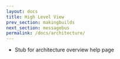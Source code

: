 ```yaml
---
layout: docs
title: High Level View
prev_section: makingbuilds 
next_section: messagebus
permalink: /docs/architecture/
---
```

- Stub for architecture overview help page
